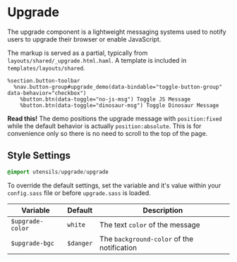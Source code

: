 # Upgrade
The upgrade component is a lightweight messaging systems used to notify
users to upgrade their browser or enable JavaScript.

The markup is served as a partial, typically from
`layouts/shared/_upgrade.html.haml`. A template is included in
`templates/layouts/shared`.

```~haml
%section.button-toolbar
  %nav.button-group#upgrade_demo(data-bindable="toggle-button-group" data-behavior="checkbox")
    %button.btn(data-toggle="no-js-msg") Toggle JS Message
    %button.btn(data-toggle="dinosaur-msg") Toggle Dinosaur Message
```

**Read this!** The demo positions the upgrade message with `position:fixed` while the
default behavior is actually `position:absolute`. This is for
convenience only so there is no need to scroll to the top of the page.


## Style Settings
```sass
@import utensils/upgrade/upgrade
```

To override the default settings, set the variable and it's value
within your `config.sass` file or before `upgrade.sass` is loaded.

Variable         | Default     | Description
---------------- | ----------- | -------------------------------------------
`$upgrade-color` | `white`     | The text `color` of the message
`$upgrade-bgc`   | `$danger`   | The `background-color` of the notification

